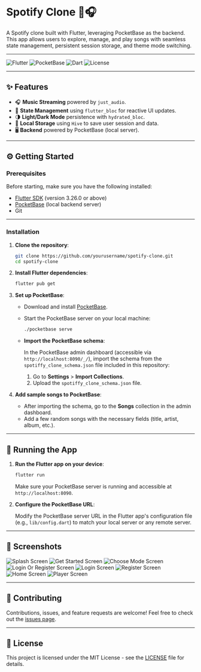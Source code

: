 # Spotify Clone 🎵🎧

A Spotify clone built with Flutter, leveraging PocketBase as the backend. This app allows users to explore, manage, and play songs with seamless state management, persistent session storage, and theme mode switching.

---

![Flutter](https://img.shields.io/badge/Flutter-3.26.0-blue?logo=flutter)
![PocketBase](https://img.shields.io/badge/PocketBase-0.13.0-orange?logo=server)
![Dart](https://img.shields.io/badge/Dart-2.19-blue?logo=dart)
![License](https://img.shields.io/badge/License-MIT-green)

---

## ✨ Features

- 🎧 **Music Streaming** powered by `just_audio`.
- 🔄 **State Management** using `flutter_bloc` for reactive UI updates.
- 🌗 **Light/Dark Mode** persistence with `hydrated_bloc`.
- 🔐 **Local Storage** using `Hive` to save user session and data.
- 🖥️ **Backend** powered by PocketBase (local server).
  
---

## ⚙️ Getting Started

### Prerequisites

Before starting, make sure you have the following installed:

- [Flutter SDK](https://flutter.dev/docs/get-started/install) (version 3.26.0 or above)
- [PocketBase](https://pocketbase.io/docs/) (local backend server)
- Git

---

### Installation

1. **Clone the repository**:

    ```bash
    git clone https://github.com/yourusername/spotify-clone.git
    cd spotify-clone
    ```

2. **Install Flutter dependencies**:

    ```bash
    flutter pub get
    ```

3. **Set up PocketBase**:

    - Download and install [PocketBase](https://pocketbase.io/docs/).
    
    - Start the PocketBase server on your local machine:

      ```bash
      ./pocketbase serve
      ```

    - **Import the PocketBase schema**:
    
      In the PocketBase admin dashboard (accessible via `http://localhost:8090/_/`), import the schema from the `spotiffy_clone_schema.json` file included in this repository:
    
      1. Go to **Settings** > **Import Collections**.
      2. Upload the `spotiffy_clone_schema.json` file.

4. **Add sample songs to PocketBase**:

    - After importing the schema, go to the **Songs** collection in the admin dashboard.
    - Add a few random songs with the necessary fields (title, artist, album, etc.).

---

## 🚀 Running the App

1. **Run the Flutter app on your device**:

    ```bash
    flutter run
    ```

    Make sure your PocketBase server is running and accessible at `http://localhost:8090`.

2. **Configure the PocketBase URL**:

    Modify the PocketBase server URL in the Flutter app's configuration file (e.g., `lib/config.dart`) to match your local server or any remote server.

---

## 📱 Screenshots

![Splash Screen](assets/screenshots/Screenshot_1728498189-portrait.png)
![Get Started Screen](assets/screenshots/Screenshot_1728497908-portrait.png)
![Choose Mode Screen](assets/screenshots/Screenshot_1728498013-portrait.png)
![Login Or Register Screen](assets/screenshots/Screenshot_1728498026-portrait.png)
![Login Screen](assets/screenshots/Screenshot_1728498040-portrait.png)
![Register Screen](assets/screenshots/Screenshot_1728498037-portrait.png)
![Home Screen](assets/screenshots/Screenshot_1728498089-portrait.png)
![Player Screen](assets/screenshots/Screenshot_1728498099-portrait.png)

---

## 🤝 Contributing

Contributions, issues, and feature requests are welcome! Feel free to check out the [issues page](https://github.com/andrrew24/spotify-clone/issues).

---

## 📜 License

This project is licensed under the MIT License - see the [LICENSE](LICENSE) file for details.

